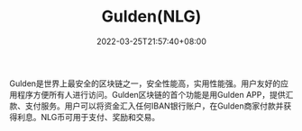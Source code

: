 ﻿---
weight: 
title: "Gulden(NLG)"
description: "Gulden是世界上最安全的区块链之一，安全性能高，实用性能强"
date: 2022-03-25T21:57:40+08:00
lastmod: 2022-03-25T16:45:40+08:00
draft: false
authors: ["Metabd"]
featuredImage: "guldennlg.webp"
link: ""
tags: ["数字代币","Gulden(NLG)"]
categories: ["navigation"]
navigation: ["数字代币"]
lightgallery: true
toc: true
pinned: false
recommend: false
recommend1: false
---
Gulden是世界上最安全的区块链之一，安全性能高，实用性能强。用户友好的应用程序方便所有人进行访问。Gulden区块链的首个功能是用Gulden APP，提供汇款、支付服务。用户可以将资金汇入任何IBAN银行账户，在Gulden商家付款并获得利息。NLG币可用于支付、奖励和交易。

